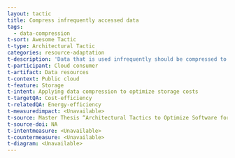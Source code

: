 ```yaml
---
layout: tactic
title: Compress infrequently accessed data
tags:
  - data-compression
t-sort: Awesome Tactic
t-type: Architectural Tactic
categories: resource-adaptation
t-description: 'Data that is used infrequently should be compressed to optimize the storage costs. In contrast, data that is more frequently accessed might not be efficient to compress as the CPU power that is required to compress and extract the data might cost more than the costs saved of storing a smaller volume of data. Understanding the exact threshold to compress the data depends on the underlying hardware and can be defined through experimentation. Compressing large amounts of data that are not frequently accessed can result in major cost savings. In this case, we expect a correlation between cost and energy savings. Whenever less data is stored, less energy is used for storage. The only trade-off that needs to be considered is the amount of energy that is required to (de)compress the data'
t-participant: Cloud consumer
t-artifact: Data resources
t-context: Public cloud
t-feature: Storage
t-intent: Applying data compression to optimize storage costs
t-targetQA: Cost-efficiency
t-relatedQA: Energy-efficiency
t-measuredimpact: <Unavailable>
t-source: Master Thesis “Architectural Tactics to Optimize Software for Energy Efficiency in the Public Cloud” by Sophie Vos
t-source-doi: NA
t-intentmeasure: <Unavailable>
t-countermeasure: <Unavailable>
t-diagram: <Unavailable>
---
```

